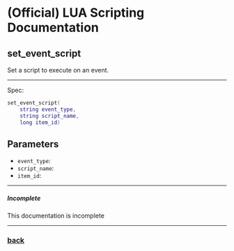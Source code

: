 
# (Official) LUA Scripting Documentation

## set_event_script

Set a script to execute on an event.

___

Spec:

```lua
set_event_script(
	string event_type,
	string script_name,
	long item_id)
```

## Parameters

- `event_type`: 
- `script_name`: 
- `item_id`: 

___

##### Incomplete

This documentation is incomplete

___

### [back](../other)
